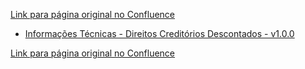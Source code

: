[Link para página original no Confluence](https://openfinancebrasil.atlassian.net/wiki/spaces/OF/pages/17375406)

- [Informações Técnicas - Direitos Creditórios Descontados - v1.0.0](../../../../../../../OF/Open%20Finance%20Brasil/Especifica%c3%a7%c3%b5es%20de%20APIs/Dados%20do%20Cliente%20%e2%80%93%20DC/[DC]%20API%20-%20Opera%c3%a7%c3%b5es%20de%20Cr%c3%a9dito%20-%20Direitos%20Credit%c3%b3rios%20Descontados/Hist%c3%b3rico%20de%20Especifica%c3%a7%c3%b5es%20-%20%20[DC]%20Direitos%20Credit%c3%b3rios%20Descontados/v1.0.0%20-%20Direitos%20Credit%c3%b3rios%20Descontados/Informa%c3%a7%c3%b5es%20T%c3%a9cnicas%20-%20Direitos%20Credit%c3%b3rios%20Descontados%20-%20v1.0.0)

[Link para página original no Confluence](https://openfinancebrasil.atlassian.net/wiki/spaces/OF/pages/17375406)